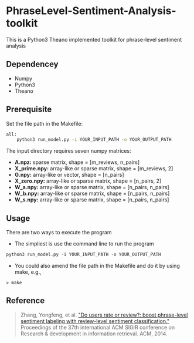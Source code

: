PhraseLevel-Sentiment-Analysis-toolkit
======================================

This is a Python3 Theano implemented toolkit for phrase-level sentiment analysis

Dependencey
-----------

* Numpy
* Python3
* Theano

Prerequisite
------------

Set the file path in the Makefile:
```bash
all:
	python3 run_model.py -i YOUR_INPUT_PATH -o YOUR_OUTPUT_PATH
```

The input directory requires seven numpy matrices:

* **A.npz:** sparse matrix, shape = [m_reviews, n_pairs]
* **X_prime.npy:** array-like or sparse matrix, shape = [m_reviews, 2]
* **G.npy:** array-like or vector, shape = [n_pairs]
* **X_zero.npy:** array-like or sparse matrix, shape = [n_pairs, 2]
* **W_a.npy:** array-like or sparse matrix, shape = [n_pairs, n_pairs]
* **W_b.npy:** array-like or sparse matrix, shape = [n_pairs, n_pairs]
* **W_s.npy:** array-like or sparse matrix, shape = [n_pairs, n_pairs]

Usage
-----

There are two ways to execute the program

* The simpliest is use the command line to run the program
```python
python3 run_model.py -i YOUR_INPUT_PATH -o YOUR_OUTPUT_PATH
```

* You could also amend the file path in the Makefile and do it by using make, e.g.,
```
> make
```

Reference
---------

> Zhang, Yongfeng, et al. ["Do users rate or review?: boost phrase-level sentiment labeling
with review-level sentiment classification."](http://yongfeng.me/attach/bps-zhang.pdf) Proceedings of the 37th international ACM SIGIR
conference on Research & development in information retrieval. ACM, 2014.
